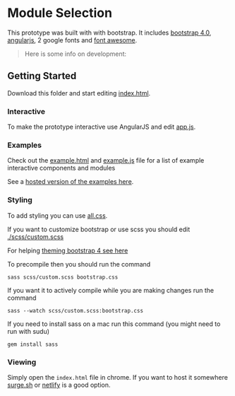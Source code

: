 # Module Selection
This prototype was built with with bootstrap. It includes [bootstrap 4.0](https://getbootstrap.com/), [angularjs](https://angularjs.org/), 2 google fonts and [font awesome](https://fontawesome.com/icons).

> Here is some info on development:

## Getting Started
Download this folder and start editing [index.html](index.html).

### Interactive
To make the prototype interactive use AngularJS and edit [app.js](app.js).

### Examples
Check out the [example.html](example.html) and [example.js](example.js) file for a list of example interactive components and modules

See a [hosted version of the examples here](https://prototype-template.netlify.com/examples.html).

### Styling
To add styling you can use [all.css](all.css).

If you want to customize bootstrap or use scss you should edit [./scss/custom.scss](./scss/custom.scss`)

For helping [theming bootstrap 4 see here](https://getbootstrap.com/docs/4.0/getting-started/theming/)

To precompile then you should run the command
```
sass scss/custom.scss bootstrap.css
```

If you want it to actively compile while you are making changes run the command
```
sass --watch scss/custom.scss:bootstrap.css
```

If you need to install sass on a mac run this command (you might need to run with sudu)
```
gem install sass
```

### Viewing
Simply open the `index.html` file in chrome. If you want to host it somewhere [surge.sh](http://surge.sh/) or [netlify](https://www.netlify.com/) is a good option.
